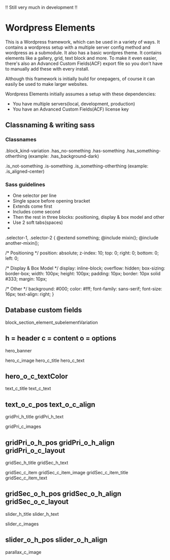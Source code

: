 !! Still very much in development !!

Wordpress Elements
==============================

This is a Wordpress framework, which can be used in a variety of ways. It contains a wordpress setup with a multiple server config method and wordpress as a submodule. It also has a basic wordpres theme. It contains elements like a gallery, grid, text block and more. To make it even easier, there's also an Advanced Custom Fields(ACF) export file so you don't have to manually add these with every install.

Although this framework is initially build for onepagers, of course it can easily be used to make larger websites.

Wordpress Elements initially assumes a setup with these dependencies:
- You have multiple servers(local, development, production)
- You have an Advanced Custom Fields(ACF) license key

## Classnaming & writing sass

### Classnames

.block_kind-variation 
  .has_no-something
  .has-something
  .has_something-otherthing (example: .has_background-dark)
  
  .is_not-something
  .is-something
  .is_something-otherthing (example: .is_aligned-center)
  
### Sass guidelines

- One selector per line
- Single space before opening bracket
- Extends come first
- Includes come second
- Then the rest in three blocks: positioning, display & box model and other
- Use 2 soft tabs(spaces)
- 

.selector-1,
.selector-2 {
  @extend something;
  @include mixin();
  @include another-mixin();
  
  /* Positioning */
  position: absolute;
  z-index: 10;
  top: 0;
  right: 0;
  bottom: 0;
  left: 0;

  /* Display & Box Model */
  display: inline-block;
  overflow: hidden;
  box-sizing: border-box;
  width: 100px;
  height: 100px;
  padding: 10px;
  border: 10px solid #333;
  margin: 10px;

  /* Other */
  background: #000;
  color: #fff;
  font-family: sans-serif;
  font-size: 16px;
  text-align: right;
}

## Database custom fields

block_section_element_subelementVariation

h = header
c = content
o = options
--------------------------
hero_banner

hero_c_image
hero_c_title
hero_c_text

hero_o_c_textColor
--------------------------
text_c_title
text_c_text

text_o_c_pos
text_o_c_align
--------------------------
gridPri_h_title
gridPri_h_text

gridPri_c_images

gridPri_o_h_pos
gridPri_o_h_align
gridPri_o_c_layout
--------------------------
gridSec_h_title
gridSec_h_text

gridSec_c_item
gridSec_c_item_image
gridSec_c_item_title
gridSec_c_item_text

gridSec_o_h_pos
gridSec_o_h_align
gridSec_o_c_layout
--------------------------
slider_h_title
slider_h_text

slider_c_images

slider_o_h_pos
slider_o_h_align
--------------------------
parallax_c_image